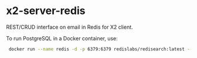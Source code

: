 # x2-server-redis

REST/CRUD interface on email in Redis for X2 client.

To run PostgreSQL in a Docker container, use:

```bash
 docker run --name redis -d -p 6379:6379 redislabs/redisearch:latest --appendonly yes --aof-use-rdb-preamble yes --loadmodule /usr/lib/redis/modules/redisearch.so
```
